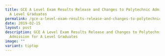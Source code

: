 ```yaml
---
title: GCE A Level Exam Results Release and Changes to Polytechnic Admission for
  A Level Graduates
permalink: /gce-a-level-exam-results-release-and-changes-to-polytechnic-admission-for-a-level-graduates/
date: 2019-02-15
layout: post
description: GCE A Level Exam Results Release and Changes to Polytechnic
  Admission for A Level Graduates
image: ""
variant: tiptap
---
```

